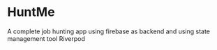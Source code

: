 # HuntMe
A complete job hunting app using firebase as backend and using state management tool Riverpod
